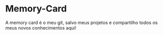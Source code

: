 # Memory-Card
 A memory card é o meu git, salvo meus projetos e compartilho todos os meus novos conhecimentos aqui!

